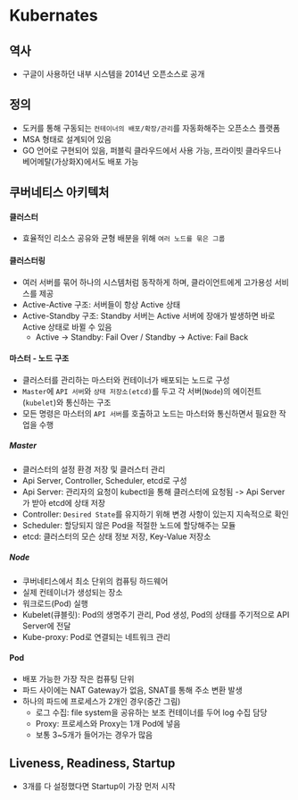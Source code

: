 # Kubernates

## 역사
* 구글이 사용하던 내부 시스템을 2014년 오픈소스로 공개

## 정의
*  도커를 통해 구동되는 `컨테이너의 배포/확장/관리`를 자동화해주는 오픈소스 플랫폼
* MSA 형태로 설계되어 있음
* GO 언어로 구현되어 있음, 퍼블릭 클라우드에서 사용 가능, 프라이빗 클라우드나 베어메탈(가상화X)에서도 배포 가능

## 쿠버네티스 아키텍처

#### 클러스터
* 효율적인 리소스 공유와 균형 배분을 위해 `여러 노드를 묶은 그룹`

#### 클러스터링
* 여러 서버를 묶어 하나의 시스템처럼 동작하게 하며, 클라이언트에게 고가용성 서비스를 제공
* Active-Active 구조: 서버들이 항상 Active 상태
* Active-Standby 구조: Standby 서버는 Active 서버에 장애가 발생하면 바로 Active 상태로 바뀔 수 있음
  * Active -> Standby: Fail Over / Standby -> Active: Fail Back

#### 마스터 - 노드 구조
* 클러스터를 관리하는 마스터와 컨테이너가 배포되는 노드로 구성
* `Master`에 `API 서버`와 `상태 저장소(etcd)`를 두고 각 서버(`Node`)의 에이전트(`kubelet`)와 통신하는 구조
* 모든 명령은 마스터의 `API 서버`를 호출하고 노드는 마스터와 통신하면서 필요한 작업을 수행

##### Master
* 클러스터의 설정 환경 저장 및 클러스터 관리
* Api Server, Controller, Scheduler, etcd로 구성
* Api Server: 관리자의 요청이 kubectl을 통해 클러스터에 요청됨 -> Api Server가 받아 etcd에 상태 저장
* Controller: `Desired State`를 유지하기 위해 변경 사항이 있는지 지속적으로 확인
* Scheduler: 할당되지 않은 Pod을 적절한 노드에 할당해주는 모듈
* etcd: 클러스터의 모슨 상태 정보 저장, Key-Value 저장소

##### Node
* 쿠버네티스에서 최소 단위의 컴퓨팅 하드웨어
* 실제 컨테이너가 생성되는 장소
* 워크로드(Pod) 실행
* Kubelet(큐블릿): Pod의 생명주기 관리, Pod 생성, Pod의 상태를 주기적으로 API Server에 전달
* Kube-proxy: Pod로 연결되는 네트워크 관리

#### Pod
* 배포 가능한 가장 작은 컴퓨팅 단위
* 파드 사이에는 NAT Gateway가 없음, SNAT를 통해 주소 변환 발생
* 하나의 파드에 프로세스가 2개인 경우(중간 그림)
  * 로그 수집: file system을 공유하는 보조 컨테이너를 두어 log 수집 담당
  * Proxy: 프로세스와 Proxy는 1개 Pod에 넣음
  * 보통 3~5개가 들어가는 경우가 많음


## Liveness, Readiness, Startup
* 3개를 다 설정했다면 Startup이 가장 먼저 시작

